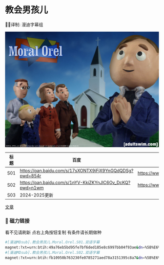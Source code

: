 # 教会男孩儿

✍🏻译制: 漫迪字幕组

![1_5bPSckXxXx09JAMGYvCiew.jpeg](1_5bPSckXxXx09JAMGYvCiew.jpeg)

| 标题 | 百度 | 阿里 | MDpan |
| --- | --- | --- | --- |
| S01 | https://pan.baidu.com/s/17sXONTX9iFjX9YnGQdQDSg?pwd=854r | https://www.aliyundrive.com/s/mYpPXwGzfWX | https://mdpan.tk/%E6%95%99%E4%BC%9A%E7%94%B7%E5%AD%A9%E5%84%BF |
| S02 | https://pan.baidu.com/s/1nYV-KkiZKYnJlC6Ov_DcKQ?pwd=n1wm | https://www.aliyundrive.com/s/TBdW4H44PdT | https://mdpan.tk/%E6%95%99%E4%BC%9A%E7%94%B7%E5%AD%A9%E5%84%BF |
| S03 | 2024-2025更新 |  |  |

[文章](%E6%96%87%E7%AB%A0%20acde62d407a9490f8b7e858af003f679.csv)

### 🧲 磁力链接

看不见请刷新 点右上角按钮复制 有条件请长期做种

```bash
#[漫迪MDsub].教会男孩儿.Moral.Orel.S01.双语字幕
magnet:?xt=urn:btih:49a76eb5bd95fe7bf6ded185e8c6997bb04f93ae&dn=%5B%E6%BC%AB%E8%BF%AAMDsub%5D.%E6%95%99%E4%BC%9A%E7%94%B7%E5%AD%A9%E5%84%BF.Moral.Orel.S01.%E5%8F%8C%E8%AF%AD%E5%AD%97%E5%B9%95&tr=http%3A%2F%2Falltorrents.net%3A80%2Fbt%2Fannounce.php&tr=http%3A%2F%2Fbluebird-hd.org%2Fannounce.php&tr=http%3A%2F%2Fwww.thetradersden.org%2Fforums%2Ftracker%2Fannounce.php&tr=http%3A%2F%2Ftracker.trancetraffic.com%3A80%2Fannounce.php&tr=http%3A%2F%2Firrenhaus.dyndns.dk%3A80%2Fannounce.php&tr=http%3A%2F%2F1337.abcvg.info%3A80%2Fannounce&tr=http%3A%2F%2Fbt.beatrice-raws.org%3A80%2Fannounce&tr=http%3A%2F%2Fwww.tribalmixes.com%3A80%2Fannounce.php&tr=http%3A%2F%2Fwww.wareztorrent.com%3A80%2Fannounce
#[漫迪MDsub].教会男孩儿.Moral.Orel.S02.双语字幕
magnet:?xt=urn:btih:fb10950b763230fe0785271aed78a3151395c8a7&dn=%5B%E6%BC%AB%E8%BF%AAMDsub%5D.%E6%95%99%E4%BC%9A%E7%94%B7%E5%AD%A9%E5%84%BF.Moral.Orel.S02.%E5%8F%8C%E8%AF%AD%E5%AD%97%E5%B9%95&tr=http%3A%2F%2Falltorrents.net%3A80%2Fbt%2Fannounce.php&tr=http%3A%2F%2Fbluebird-hd.org%2Fannounce.php&tr=http%3A%2F%2Fwww.thetradersden.org%2Fforums%2Ftracker%2Fannounce.php&tr=http%3A%2F%2Ftracker.trancetraffic.com%3A80%2Fannounce.php&tr=http%3A%2F%2Firrenhaus.dyndns.dk%3A80%2Fannounce.php&tr=http%3A%2F%2F1337.abcvg.info%3A80%2Fannounce&tr=http%3A%2F%2Fbt.beatrice-raws.org%3A80%2Fannounce&tr=http%3A%2F%2Fwww.tribalmixes.com%3A80%2Fannounce.php&tr=http%3A%2F%2Fwww.wareztorrent.com%3A80%2Fannounce
```